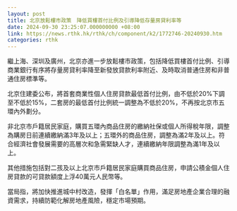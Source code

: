 ```yaml
---
layout: post
title: 北京放鬆樓市政策　降低買樓首付比例及引導降低存量房貸利率等
date: 2024-09-30 23:25:07.000000000 +08:00
link: https://news.rthk.hk/rthk/ch/component/k2/1772746-20240930.htm
categories: rthk
---
```


繼上海、深圳及廣州，北京亦進一步放鬆樓市政策，包括降低買樓首付比例、引導商業銀行有序將存量房貸利率降至新發放貸款利率附近、及時取消普通住房和非普通住房標準等。

北京住建委公布，將首套商業性個人住房貸款最低首付比例，由不低於20%下調至不低於15%，二套房的最低首付比例統一調整為不低於20%，不再按北京市五環內外劃分。

非北京市戶籍居民家庭，購買五環內商品住房的繳納社保或個人所得稅年限，調整為購房日前連續繳納滿3年及以上；五環外的商品住房，調整為滿2年及以上。符合經濟社會發展需要的高層次和急需緊缺人才，連續繳納年限調整為滿1年及以上。

其他措施包括對二孩及以上北京市戶籍居民家庭購買商品住房，申請公積金個人住房貸款的可貸款額度上浮40萬元人民幣等。

當局指，將加快推進城中村改造，發揮「白名單」作用，滿足房地產企業合理的融資需求，持續防範化解房地產風險，穩定市場預期。
